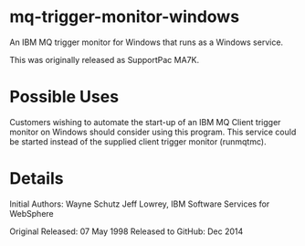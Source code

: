 mq-trigger-monitor-windows
==========================

An IBM MQ trigger monitor for Windows that runs as a Windows service.

This was originally released as SupportPac MA7K.


Possible Uses
=============

Customers wishing to automate the start-up of an IBM MQ Client trigger monitor on
Windows should consider using this program. This service could be started instead of the 
supplied client trigger monitor (runmqtmc).

Details
=======
Initial Authors: 
  Wayne Schutz
  Jeff Lowrey, IBM Software Services for WebSphere

Original Released: 07 May 1998
Released to GitHub: Dec 2014
